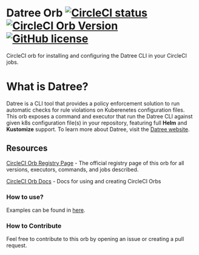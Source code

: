 # Datree Orb [![CircleCI status](https://circleci.com/gh/naorpeled/datree-circleci-orb.svg?style=shield "CircleCI status")](https://circleci.com/gh/naorpeled/datree-circleci-orb) [![CircleCI Orb Version](https://badges.circleci.com/orbs/naorpeled/datree.svg)](https://circleci.com/developer/orbs/orb/naorpeled/datree) [![GitHub license](https://img.shields.io/badge/license-MIT-blue.svg)](https://raw.githubusercontent.com/naorpeled/datree-circleci-orb/main/LICENSE)

CircleCI orb for installing and configuring the Datree CLI in your CircleCI jobs.

# What is Datree?
Datree is a CLI tool that provides a policy enforcement solution to run automatic checks for rule violations on Kuberenetes configuration files.  
This orb exposes a command and executor that run the Datree CLI against given k8s configuration file(s) in your repository, featuring full **Helm** and **Kustomize** support.
To learn more about Datree, visit the [Datree website](https://www.datree.io/).

## Resources

[CircleCI Orb Registry Page](https://circleci.com/orbs/registry/orb/naorpeled/datree) - The official registry page of this orb for all versions, executors, commands, and jobs described.

[CircleCI Orb Docs](https://circleci.com/docs/2.0/orb-intro/#section=configuration) - Docs for using and creating CircleCI Orbs

### How to use?
Examples can be found in [here](https://circleci.com/developer/orbs/orb/naorpeled/datree#quick-start).

### How to Contribute
Feel free to contribute to this orb by opening an issue or creating a pull request.

